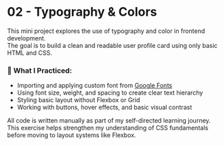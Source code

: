 # 02 - Typography & Colors

This mini project explores the use of typography and color in frontend development.  
The goal is to build a clean and readable user profile card using only basic HTML and CSS.

### 📌 What I Practiced:
- Importing and applying custom font from [Google Fonts](https://fonts.google.com/)
- Using font size, weight, and spacing to create clear text hierarchy
- Styling basic layout without Flexbox or Grid
- Working with buttons, hover effects, and basic visual contrast

All code is written manually as part of my self-directed learning journey.  
This exercise helps strengthen my understanding of CSS fundamentals before moving to layout systems like Flexbox.